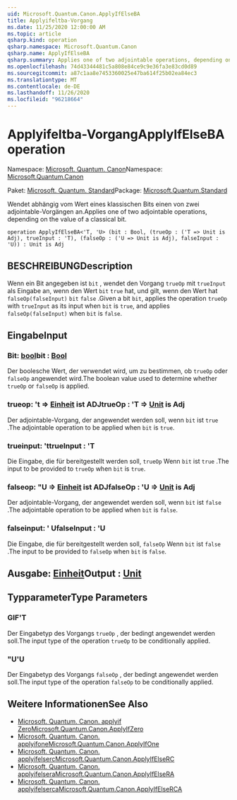 ```yaml
---
uid: Microsoft.Quantum.Canon.ApplyIfElseBA
title: Applyifeltba-Vorgang
ms.date: 11/25/2020 12:00:00 AM
ms.topic: article
qsharp.kind: operation
qsharp.namespace: Microsoft.Quantum.Canon
qsharp.name: ApplyIfElseBA
qsharp.summary: Applies one of two adjointable operations, depending on the value of a classical bit.
ms.openlocfilehash: 74d43344481c5a808e84ce9c9e36fa3e83cd0d89
ms.sourcegitcommit: a87c1aa8e7453360025e47ba614f25b02ea84ec3
ms.translationtype: MT
ms.contentlocale: de-DE
ms.lasthandoff: 11/26/2020
ms.locfileid: "96218664"
---
```

# <a name="applyifelseba-operation"></a><span data-ttu-id="5ac79-102">Applyifeltba-Vorgang</span><span class="sxs-lookup"><span data-stu-id="5ac79-102">ApplyIfElseBA operation</span></span>

<span data-ttu-id="5ac79-103">Namespace: [Microsoft. Quantum. Canon](xref:Microsoft.Quantum.Canon)</span><span class="sxs-lookup"><span data-stu-id="5ac79-103">Namespace: [Microsoft.Quantum.Canon](xref:Microsoft.Quantum.Canon)</span></span>

<span data-ttu-id="5ac79-104">Paket: [Microsoft. Quantum. Standard](https://nuget.org/packages/Microsoft.Quantum.Standard)</span><span class="sxs-lookup"><span data-stu-id="5ac79-104">Package: [Microsoft.Quantum.Standard](https://nuget.org/packages/Microsoft.Quantum.Standard)</span></span>


<span data-ttu-id="5ac79-105">Wendet abhängig vom Wert eines klassischen Bits einen von zwei adjointable-Vorgängen an.</span><span class="sxs-lookup"><span data-stu-id="5ac79-105">Applies one of two adjointable operations, depending on the value of a classical bit.</span></span>

```qsharp
operation ApplyIfElseBA<'T, 'U> (bit : Bool, (trueOp : ('T => Unit is Adj), trueInput : 'T), (falseOp : ('U => Unit is Adj), falseInput : 'U)) : Unit is Adj
```


## <a name="description"></a><span data-ttu-id="5ac79-106">BESCHREIBUNG</span><span class="sxs-lookup"><span data-stu-id="5ac79-106">Description</span></span>

<span data-ttu-id="5ac79-107">Wenn ein Bit angegeben ist `bit` , wendet den Vorgang `trueOp` mit `trueInput` als Eingabe an, wenn den Wert `bit` `true` hat, und gilt, wenn den Wert hat `falseOp(falseInput)` `bit` `false` .</span><span class="sxs-lookup"><span data-stu-id="5ac79-107">Given a bit `bit`, applies the operation `trueOp` with `trueInput` as its input when `bit` is `true`, and applies `falseOp(falseInput)` when `bit` is `false`.</span></span>

## <a name="input"></a><span data-ttu-id="5ac79-108">Eingabe</span><span class="sxs-lookup"><span data-stu-id="5ac79-108">Input</span></span>

### <a name="bit--bool"></a><span data-ttu-id="5ac79-109">Bit: [bool](xref:microsoft.quantum.lang-ref.bool)</span><span class="sxs-lookup"><span data-stu-id="5ac79-109">bit : [Bool](xref:microsoft.quantum.lang-ref.bool)</span></span>

<span data-ttu-id="5ac79-110">Der boolesche Wert, der verwendet wird, um zu bestimmen, ob `trueOp` oder `falseOp` angewendet wird.</span><span class="sxs-lookup"><span data-stu-id="5ac79-110">The boolean value used to determine whether `trueOp` or `falseOp` is applied.</span></span>


### <a name="trueop--t--unit--is-adj"></a><span data-ttu-id="5ac79-111">trueop: 't => [Einheit](xref:microsoft.quantum.lang-ref.unit)  ist ADJ</span><span class="sxs-lookup"><span data-stu-id="5ac79-111">trueOp : 'T => [Unit](xref:microsoft.quantum.lang-ref.unit)  is Adj</span></span>

<span data-ttu-id="5ac79-112">Der adjointable-Vorgang, der angewendet werden soll, wenn `bit` ist `true` .</span><span class="sxs-lookup"><span data-stu-id="5ac79-112">The adjointable operation to be applied when `bit` is `true`.</span></span>


### <a name="trueinput--t"></a><span data-ttu-id="5ac79-113">trueinput: 't</span><span class="sxs-lookup"><span data-stu-id="5ac79-113">trueInput : 'T</span></span>

<span data-ttu-id="5ac79-114">Die Eingabe, die für bereitgestellt werden soll, `trueOp` Wenn `bit` ist `true` .</span><span class="sxs-lookup"><span data-stu-id="5ac79-114">The input to be provided to `trueOp` when `bit` is `true`.</span></span>


### <a name="falseop--u--unit--is-adj"></a><span data-ttu-id="5ac79-115">falseop: "U => [Einheit](xref:microsoft.quantum.lang-ref.unit)  ist ADJ</span><span class="sxs-lookup"><span data-stu-id="5ac79-115">falseOp : 'U => [Unit](xref:microsoft.quantum.lang-ref.unit)  is Adj</span></span>

<span data-ttu-id="5ac79-116">Der adjointable-Vorgang, der angewendet werden soll, wenn `bit` ist `false` .</span><span class="sxs-lookup"><span data-stu-id="5ac79-116">The adjointable operation to be applied when `bit` is `false`.</span></span>


### <a name="falseinput--u"></a><span data-ttu-id="5ac79-117">falseinput: ' U</span><span class="sxs-lookup"><span data-stu-id="5ac79-117">falseInput : 'U</span></span>

<span data-ttu-id="5ac79-118">Die Eingabe, die für bereitgestellt werden soll, `falseOp` Wenn `bit` ist `false` .</span><span class="sxs-lookup"><span data-stu-id="5ac79-118">The input to be provided to `falseOp` when `bit` is `false`.</span></span>



## <a name="output--unit"></a><span data-ttu-id="5ac79-119">Ausgabe: [Einheit](xref:microsoft.quantum.lang-ref.unit)</span><span class="sxs-lookup"><span data-stu-id="5ac79-119">Output : [Unit](xref:microsoft.quantum.lang-ref.unit)</span></span>



## <a name="type-parameters"></a><span data-ttu-id="5ac79-120">Typparameter</span><span class="sxs-lookup"><span data-stu-id="5ac79-120">Type Parameters</span></span>

### <a name="t"></a><span data-ttu-id="5ac79-121">GIF</span><span class="sxs-lookup"><span data-stu-id="5ac79-121">'T</span></span>

<span data-ttu-id="5ac79-122">Der Eingabetyp des Vorgangs `trueOp` , der bedingt angewendet werden soll.</span><span class="sxs-lookup"><span data-stu-id="5ac79-122">The input type of the operation `trueOp` to be conditionally applied.</span></span>
### <a name="u"></a><span data-ttu-id="5ac79-123">"U</span><span class="sxs-lookup"><span data-stu-id="5ac79-123">'U</span></span>

<span data-ttu-id="5ac79-124">Der Eingabetyp des Vorgangs `falseOp` , der bedingt angewendet werden soll.</span><span class="sxs-lookup"><span data-stu-id="5ac79-124">The input type of the operation `falseOp` to be conditionally applied.</span></span>

## <a name="see-also"></a><span data-ttu-id="5ac79-125">Weitere Informationen</span><span class="sxs-lookup"><span data-stu-id="5ac79-125">See Also</span></span>

- [<span data-ttu-id="5ac79-126">Microsoft. Quantum. Canon. applyif Zero</span><span class="sxs-lookup"><span data-stu-id="5ac79-126">Microsoft.Quantum.Canon.ApplyIfZero</span></span>](xref:Microsoft.Quantum.Canon.ApplyIfZero)
- [<span data-ttu-id="5ac79-127">Microsoft. Quantum. Canon. applyifone</span><span class="sxs-lookup"><span data-stu-id="5ac79-127">Microsoft.Quantum.Canon.ApplyIfOne</span></span>](xref:Microsoft.Quantum.Canon.ApplyIfOne)
- [<span data-ttu-id="5ac79-128">Microsoft. Quantum. Canon. applyifelserc</span><span class="sxs-lookup"><span data-stu-id="5ac79-128">Microsoft.Quantum.Canon.ApplyIfElseRC</span></span>](xref:Microsoft.Quantum.Canon.ApplyIfElseRC)
- [<span data-ttu-id="5ac79-129">Microsoft. Quantum. Canon. applyifelsera</span><span class="sxs-lookup"><span data-stu-id="5ac79-129">Microsoft.Quantum.Canon.ApplyIfElseRA</span></span>](xref:Microsoft.Quantum.Canon.ApplyIfElseRA)
- [<span data-ttu-id="5ac79-130">Microsoft. Quantum. Canon. applyifelserca</span><span class="sxs-lookup"><span data-stu-id="5ac79-130">Microsoft.Quantum.Canon.ApplyIfElseRCA</span></span>](xref:Microsoft.Quantum.Canon.ApplyIfElseRCA)